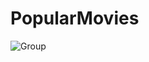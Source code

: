 # PopularMovies

![Group](https://user-images.githubusercontent.com/24320649/85814797-7a570e80-b76f-11ea-9e97-7e56cae1e3ea.png)
